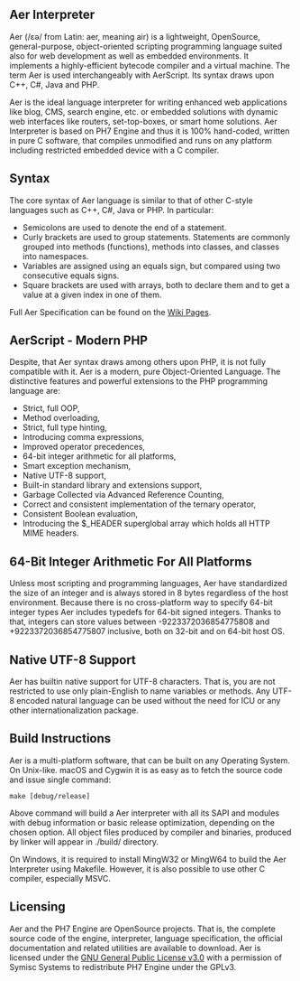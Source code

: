 ## Aer Interpreter
Aer (/ɛə/ from Latin: aer, meaning air) is a lightweight, OpenSource, general-purpose, object-oriented scripting  programming
language suited also for web development as well as embedded environments. It implements a highly-efficient bytecode compiler
and a virtual machine. The term Aer is used interchangeably with AerScript. Its syntax draws upon C++, C#, Java and PHP.

Aer is the ideal language interpreter for writing enhanced web applications like blog, CMS, search engine, etc. or
embedded solutions with dynamic web interfaces like routers, set-top-boxes, or smart home solutions. Aer Interpreter
is based on PH7 Engine and thus it is 100% hand-coded, written in pure C software, that compiles unmodified and runs
on any platform including restricted embedded device with a C compiler.


## Syntax
The core syntax of Aer language is similar to that of other C-style languages such as C++, C#, Java or PHP. In particular:
 * Semicolons are used to denote the end of a statement.
 * Curly brackets are used to group statements. Statements are commonly grouped into methods (functions), methods into
   classes, and classes into namespaces.
 * Variables are assigned using an equals sign, but compared using two consecutive equals signs.
 * Square brackets are used with arrays, both to declare them and to get a value at a given index in one of them.

Full Aer Specification can be found on the [Wiki Pages](https://git.codingworkshop.eu.org/AerScript/aer/wiki/Aer-v1.0-Specification).


## AerScript - Modern PHP
Despite, that Aer syntax draws among others upon PHP, it is not fully compatible with it. Aer is a modern, pure Object-Oriented
Language. The distinctive features and powerful extensions to the PHP programming language are:
 * Strict, full OOP,
 * Method overloading,
 * Strict, full type hinting,
 * Introducing comma expressions,
 * Improved operator precedences,
 * 64-bit integer arithmetic for all platforms,
 * Smart exception mechanism,
 * Native UTF-8 support,
 * Built-in standard library and extensions support,
 * Garbage Collected via Advanced Reference Counting,
 * Correct and consistent implementation of the ternary operator,
 * Consistent Boolean evaluation,
 * Introducing the $_HEADER superglobal array which holds all HTTP MIME headers.


## 64-Bit Integer Arithmetic For All Platforms
Unless most scripting and programming languages, Aer have standardized the size of an integer and is always stored in 8 bytes
regardless of the host environment. Because there is no cross-platform way to specify 64-bit integer types Aer includes typedefs
for 64-bit signed integers. Thanks to that, integers can store values between -9223372036854775808 and +9223372036854775807
inclusive, both on 32-bit and on 64-bit host OS.


## Native UTF-8 Support
Aer has builtin native support for UTF-8 characters. That is, you are not restricted to use only plain-English to name variables
or methods. Any UTF-8 encoded natural language can be used without the need for ICU or any other internationalization package.


## Build Instructions
Aer is a multi-platform software, that can be built on any Operating System. On Unix-like. macOS and Cygwin it is as
easy as to fetch the source code and issue single command:

    make [debug/release]

Above command will build a Aer interpreter with all its SAPI and modules with debug information or basic release optimization,
depending on the chosen option. All object files produced by compiler and binaries, produced by linker will appear in ./build/
directory.

On Windows, it is required to install MingW32 or MingW64 to build the Aer Interpreter using Makefile. However, it is also possible
to use other C compiler, especially MSVC.


## Licensing
Aer and the PH7 Engine are OpenSource projects. That is, the complete source code of the engine, interpreter, language
specification, the official documentation and related utilities are available to download. Aer is licensed under the
[GNU General Public License v3.0](https://www.gnu.org/licenses/gpl-3.0-standalone.html) with a permission of Symisc Systems
to redistribute PH7 Engine under the GPLv3.
